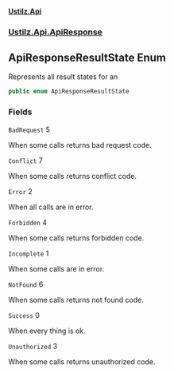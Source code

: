 #### [Ustilz.Api](index.md 'index')
### [Ustilz.Api.ApiResponse](Ustilz.Api.ApiResponse.md 'Ustilz.Api.ApiResponse')

## ApiResponseResultState Enum

Represents all result states for an <seealso cref="T:Ustilz.Api.ApiResponse.ApiResponseBody`1"/>

```csharp
public enum ApiResponseResultState
```
### Fields

<a name='Ustilz.Api.ApiResponse.ApiResponseResultState.BadRequest'></a>

`BadRequest` 5

When some calls returns bad request code.

<a name='Ustilz.Api.ApiResponse.ApiResponseResultState.Conflict'></a>

`Conflict` 7

When some calls returns conflict code.

<a name='Ustilz.Api.ApiResponse.ApiResponseResultState.Error'></a>

`Error` 2

When all calls are in error.

<a name='Ustilz.Api.ApiResponse.ApiResponseResultState.Forbidden'></a>

`Forbidden` 4

When some calls returns forbidden code.

<a name='Ustilz.Api.ApiResponse.ApiResponseResultState.Incomplete'></a>

`Incomplete` 1

When some calls are in error.

<a name='Ustilz.Api.ApiResponse.ApiResponseResultState.NotFound'></a>

`NotFound` 6

When some calls returns not found code.

<a name='Ustilz.Api.ApiResponse.ApiResponseResultState.Success'></a>

`Success` 0

When every thing is ok.

<a name='Ustilz.Api.ApiResponse.ApiResponseResultState.Unauthorized'></a>

`Unauthorized` 3

When some calls returns unauthorized code.